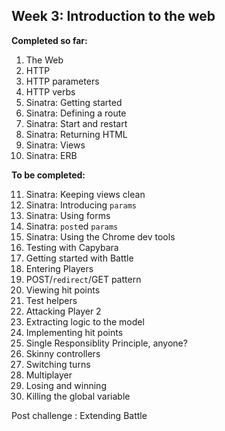 Week 3: Introduction to the web
-------------------------------
__Completed so far:__

1. The Web
2. HTTP
3. HTTP parameters
4. HTTP verbs
5. Sinatra: Getting started
6. Sinatra: Defining a route
7. Sinatra: Start and restart
8. Sinatra: Returning HTML
9. Sinatra: Views
10. Sinatra: ERB

**To be completed:**

11. Sinatra: Keeping views clean
12. Sinatra: Introducing `params`
13. Sinatra: Using forms
14. Sinatra: `post`ed `params`
15. Sinatra: Using the Chrome dev tools
16. Testing with Capybara
17. Getting started with Battle
18. Entering Players
19. POST/`redirect`/GET pattern
20. Viewing hit points
21. Test helpers
22. Attacking Player 2
23. Extracting logic to the model
24. Implementing hit points
25. Single Responsiblity Principle, anyone?
26. Skinny controllers
27. Switching turns
28. Multiplayer
29. Losing and winning
30. Killing the global variable

Post challenge : Extending Battle
